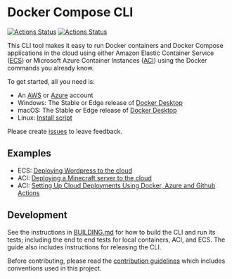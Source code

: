 # Docker Compose CLI

[![Actions Status](https://github.com/docker/compose-cli/workflows/Continuous%20integration/badge.svg)](https://github.com/docker/compose-cli/actions)
[![Actions Status](https://github.com/docker/compose-cli/workflows/Cloud%20integration%20tests/badge.svg)](https://github.com/docker/compose-cli/actions)

This CLI tool makes it easy to run Docker containers and Docker Compose applications in the cloud using either Amazon
Elastic Container Service
([ECS](https://aws.amazon.com/ecs))
or Microsoft Azure Container Instances
([ACI](https://azure.microsoft.com/services/container-instances))
using the Docker commands you already know.

To get started, all you need is:
* An [AWS](https://aws.amazon.com) or [Azure](https://azure.microsoft.com)
  account
* Windows: The Stable or Edge release of
  [Docker Desktop](https://hub.docker.com/editions/community/docker-ce-desktop-windows)
* macOS: The Stable or Edge release of
  [Docker Desktop](https://hub.docker.com/editions/community/docker-ce-desktop-mac)
* Linux:
  [Install script](INSTALL.md)

Please create [issues](https://github.com/docker/compose-cli/issues) to leave feedback.

## Examples

* ECS: [Deploying Wordpress to the cloud](https://www.docker.com/blog/deploying-wordpress-to-the-cloud/)
* ACI: [Deploying a Minecraft server to the cloud](https://www.docker.com/blog/deploying-a-minecraft-docker-server-to-the-cloud/)
* ACI: [Setting Up Cloud Deployments Using Docker, Azure and Github Actions](https://www.docker.com/blog/setting-up-cloud-deployments-using-docker-azure-and-github-actions/)

## Development

See the instructions in [BUILDING.md](BUILDING.md) for how to build the CLI and
run its tests; including the end to end tests for local containers, ACI, and
ECS.
The guide also includes instructions for releasing the CLI.

Before contributing, please read the [contribution guidelines](CONTRIBUTING.md)
which includes conventions used in this project.
